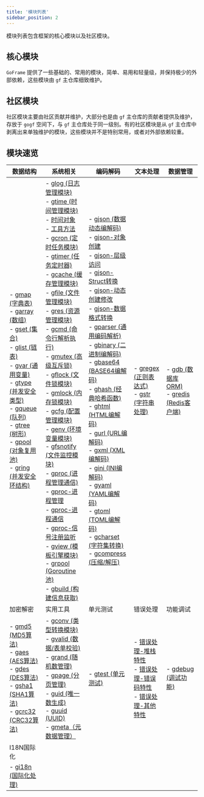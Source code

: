 ```yaml
---
title: '模块列表'
sidebar_position: 2
---
```


模块列表包含框架的核心模块以及社区模块。

## 核心模块

`GoFrame` 提供了一些基础的、常用的模块，简单、易用和轻量级，并保持极少的外部依赖，这些模块由 `gf` 主仓库细致维护。

## 社区模块

社区模块主要由社区贡献并维护，大部分也是由 `gf` 主仓库的贡献者提供及维护，存放于 `gogf` 空间下，与 `gf` 主仓库处于同一级别。有的社区模块是从 `gf` 主仓库中剥离出来单独维护的模块，这些模块并不是特别常用，或者对外部依赖较重。

## 模块速览

| 数据结构 | 系统相关 | 编码解码 | 文本处理 | 数据管理 |
| --- | --- | --- | --- | --- |
| - [gmap (字典表)](output/goframe-v1.16-md/模块列表/数据结构/gmap%20-字典表)<br />- [garray (数组)](output/goframe-v1.16-md/模块列表/数据结构/garray%20-数组)<br />- [gset (集合)](output/goframe-v1.16-md/模块列表/数据结构/gset%20-集合)<br />- [glist (链表)](output/goframe-v1.16-md/模块列表/数据结构/glist%20-链表)<br />- [gvar (通用变量)](output/goframe-v1.16-md/模块列表/数据结构/gvar%20-通用变量)<br />- [gtype (并发安全类型)](output/goframe-v1.16-md/模块列表/数据结构/gtype%20-并发安全类型)<br />- [gqueue (队列)](output/goframe-v1.16-md/模块列表/数据结构/gqueue%20-队列)<br />- [gtree (树形)](output/goframe-v1.16-md/模块列表/数据结构/gtree%20-树形)<br />- [gpool (对象复用池)](output/goframe-v1.16-md/模块列表/数据结构/gpool%20-对象复用池)<br />- [gring (并发安全环结构)](output/goframe-v1.16-md/模块列表/数据结构/gring%20-并发安全环结构) | - [glog (日志管理模块)](output/goframe-v1.16-md/模块列表/系统相关/glog%20-日志管理模块)<br />- [gtime (时间管理模块)](output/goframe-v1.16-md/模块列表/系统相关/gtime%20-时间管理模块) <br />  - [时间对象](output/goframe-v1.16-md/模块列表/系统相关/gtime%20-时间管理模块/时间对象)<br />  - [工具方法](output/goframe-v1.16-md/模块列表/系统相关/gtime%20-时间管理模块/工具方法)<br />- [gcron (定时任务模块)](output/goframe-v1.16-md/模块列表/系统相关/gcron%20-定时任务模块)<br />- [gtimer (任务定时器)](output/goframe-v1.16-md/模块列表/系统相关/gtimer%20-任务定时器)<br />- [gcache (缓存管理模块)](output/goframe-v1.16-md/模块列表/系统相关/gcache%20-缓存管理模块)<br />- [gfile (文件管理模块)](output/goframe-v1.16-md/模块列表/系统相关/gfile%20-文件管理模块)<br />- [gres (资源管理模块)](output/goframe-v1.16-md/模块列表/系统相关/gres%20-资源管理模块)<br />- [gcmd (命令行解析执行)](output/goframe-v1.16-md/模块列表/系统相关/gcmd%20-命令行解析执行)<br />- [gmutex (高级互斥锁)](output/goframe-v1.16-md/模块列表/系统相关/gmutex%20-高级互斥锁)<br />- [gflock (文件锁模块)](output/goframe-v1.16-md/模块列表/系统相关/gflock%20-文件锁模块)<br />- [gmlock (内存锁模块)](output/goframe-v1.16-md/模块列表/系统相关/gmlock%20-内存锁模块)<br />- [gcfg (配置管理模块)](output/goframe-v1.16-md/模块列表/系统相关/gcfg%20-配置管理模块)<br />- [genv (环境变量模块)](output/goframe-v1.16-md/模块列表/系统相关/genv%20-环境变量模块)<br />- [gfsnotify (文件监控模块)](output/goframe-v1.16-md/模块列表/系统相关/gfsnotify%20-文件监控模块)<br />- [gproc (进程管理通信)](output/goframe-v1.16-md/模块列表/系统相关/gproc%20-进程管理通信) <br />  - [gproc-进程管理](output/goframe-v1.16-md/模块列表/系统相关/gproc%20-进程管理通信/gproc-进程管理)<br />  - [gproc-进程通信](output/goframe-v1.16-md/模块列表/系统相关/gproc%20-进程管理通信/gproc-进程通信)<br />  - [gproc-信号注册监听](output/goframe-v1.16-md/模块列表/系统相关/gproc%20-进程管理通信/gproc-信号注册监听)<br />- [gview (模板引擎模块)](output/goframe-v1.16-md/模块列表/系统相关/gview%20-模板引擎模块)<br />- [grpool (Goroutine池)](output/goframe-v1.16-md/模块列表/系统相关/grpool%20-Goroutine池)<br />- [gbuild (构建信息获取)](output/goframe-v1.16-md/模块列表/系统相关/gbuild%20-构建信息获取) | - [gjson (数据动态编解码)](output/goframe-v1.16-md/模块列表/编码解码/gjson%20-数据动态编解码) <br />  - [gjson-对象创建](output/goframe-v1.16-md/模块列表/编码解码/gjson%20-数据动态编解码/gjson-对象创建)<br />  - [gjson-层级访问](output/goframe-v1.16-md/模块列表/编码解码/gjson%20-数据动态编解码/gjson-层级访问)<br />  - [gjson-Struct转换](output/goframe-v1.16-md/模块列表/编码解码/gjson%20-数据动态编解码/gjson-Struct转换)<br />  - [gjson-动态创建修改](output/goframe-v1.16-md/模块列表/编码解码/gjson%20-数据动态编解码/gjson-动态创建修改)<br />  - [gjson-数据格式转换](output/goframe-v1.16-md/模块列表/编码解码/gjson%20-数据动态编解码/gjson-数据格式转换)<br />- [gparser (通用编码解析)](output/goframe-v1.16-md/模块列表/编码解码/gparser%20-通用编码解析)<br />- [gbinary (二进制编解码)](output/goframe-v1.16-md/模块列表/编码解码/gbinary%20-二进制编解码)<br />- [gbase64 (BASE64编解码)](output/goframe-v1.16-md/模块列表/编码解码/gbase64%20-BASE64编解码)<br />- [ghash (经典哈希函数)](output/goframe-v1.16-md/模块列表/编码解码/ghash%20-经典哈希函数)<br />- [ghtml (HTML编解码)](output/goframe-v1.16-md/模块列表/编码解码/ghtml%20-HTML编解码)<br />- [gurl (URL编解码)](output/goframe-v1.16-md/模块列表/编码解码/gurl%20-URL编解码)<br />- [gxml (XML编解码)](output/goframe-v1.16-md/模块列表/编码解码/gxml%20-XML编解码)<br />- [gini (INI编解码)](output/goframe-v1.16-md/模块列表/编码解码/gini%20-INI编解码)<br />- [gyaml (YAML编解码)](output/goframe-v1.16-md/模块列表/编码解码/gyaml%20-YAML编解码)<br />- [gtoml (TOML编解码)](output/goframe-v1.16-md/模块列表/编码解码/gtoml%20-TOML编解码)<br />- [gcharset (字符集转换)](output/goframe-v1.16-md/模块列表/编码解码/gcharset%20-字符集转换)<br />- [gcompress (压缩/解压)](output/goframe-v1.16-md/模块列表/编码解码/gcompress%20-压缩解压) | - [gregex (正则表达式)](output/goframe-v1.16-md/模块列表/文本处理/gregex%20-正则表达式)<br />- [gstr (字符串处理)](output/goframe-v1.16-md/模块列表/文本处理/gstr%20-字符串处理) | - [gdb (数据库ORM)](output/goframe-v1.16-md/模块列表/数据管理/gdb%20-数据库ORM)<br />- [gredis (Redis客户端)](output/goframe-v1.16-md/模块列表/数据管理/gredis%20-Redis客户端) |
| 加密解密 | 实用工具 | 单元测试 | 错误处理 | 功能调试 |
| - [gmd5 (MD5算法)](output/goframe-v1.16-md/模块列表/加密解密/gmd5%20-MD5算法)<br />- [gaes (AES算法)](output/goframe-v1.16-md/模块列表/加密解密/gaes%20-AES算法)<br />- [gdes (DES算法)](output/goframe-v1.16-md/模块列表/加密解密/gdes%20-DES算法)<br />- [gsha1 (SHA1算法)](output/goframe-v1.16-md/模块列表/加密解密/gsha1%20-SHA1算法)<br />- [gcrc32 (CRC32算法)](output/goframe-v1.16-md/模块列表/加密解密/gcrc32%20-CRC32算法) | - [gconv (类型转换模块)](output/goframe-v1.16-md/模块列表/实用工具/gconv%20-类型转换模块)<br />- [gvalid (数据/表单校验)](output/goframe-v1.16-md/模块列表/实用工具/gvalid%20-数据表单校验)<br />- [grand (随机数管理)](output/goframe-v1.16-md/模块列表/实用工具/grand%20-随机数管理)<br />- [gpage (分页管理)](output/goframe-v1.16-md/模块列表/实用工具/gpage%20-分页管理)<br />- [guid (唯一数生成)](output/goframe-v1.16-md/模块列表/实用工具/guid%20-唯一数生成)<br />- [guuid (UUID)](output/goframe-v1.16-md/模块列表/实用工具/guuid%20-UUID)<br />- [gmeta（元数据管理）](output/goframe-v1.16-md/模块列表/实用工具/gmeta（元数据管理）) | - [gtest (单元测试)](output/goframe-v1.16-md/模块列表/单元测试/gtest%20-单元测试) | - [错误处理-堆栈特性](output/goframe-v1.16-md/核心组件-重点/错误处理/错误处理-堆栈特性)<br />- [错误处理-错误码特性](output/goframe-v1.16-md/核心组件-重点/错误处理/错误处理-错误码特性)<br />- [错误处理-其他特性](output/goframe-v1.16-md/核心组件-重点/错误处理/错误处理-其他特性) | - [gdebug (调试功能)](output/goframe-v1.16-md/模块列表/功能调试/gdebug%20-调试功能) |
| I18N国际化 |  |  |  |  |
| - [gi18n (国际化处理)](output/goframe-v1.16-md/模块列表/I18N组件/gi18n%20-国际化处理) |  |  |  |  |